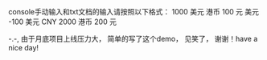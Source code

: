
console手动输入和txt文档的输入请按照以下格式：
	1000 美元
	港币 100 元
	美元 -100 美元
	CNY 2000
	港币 200 元
	
	
-.-, 由于月底项目上线压力大， 简单的写了这个demo， 见笑了， 谢谢！have a nice day!
